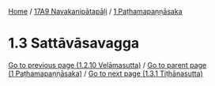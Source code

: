
[Home](/) / [17A9 Navakanipātapāḷi](../../17A9.md) / [1 Paṭhamapaṇṇāsaka](../1.md)

# 1.3 Sattāvāsavagga


[Go to previous page (1.2.10 Velāmasutta)](1.2/1.2.10.md) / [Go to parent page (1 Paṭhamapaṇṇāsaka)](../1.md) / [Go to next page (1.3.1 Tiṭhānasutta)](1.3/1.3.1.md)


